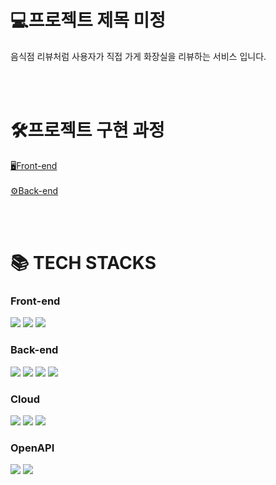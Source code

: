 <div>
<div><h1>💻프로젝트 제목 미정</h1></div>
음식점 리뷰처럼 사용자가 직접 가게 화장실을 리뷰하는 서비스 입니다.

<br><br>
<div><h1>🛠프로젝트 구현 과정</h1></div>
<A href = "https://www.notion.so/412affbef90448b7940834c4a58f3680" > 🖥Front-end </A>
<br><br>
<A href = "https://www.notion.so/cac0bd44bcee4267988df0a1474e95fa" > ⚙Back-end </A>

<br><br>
<div><h1>📚 TECH STACKS</h1></div>
  <h3>Front-end</h3>
     <img src="https://img.shields.io/badge/TypeScript-3178C6?style=flat-square&logo=typescript&logoColor=white"/>
     <img src="https://img.shields.io/badge/React-61DAFB?style=flat-square&logo=React&logoColor=white"/>
     <img src="https://img.shields.io/badge/Styled%20Components-DB7093?style=flat-square&logo=styled-components&logoColor=white"/>
  <br>
  <h3>Back-end</h3>
    <img src="https://img.shields.io/badge/TypeScript-3178C6?style=flat-square&logo=typescript&logoColor=white"/>
    <img src="https://img.shields.io/badge/Nest.js-E0234E?style=flat&logo=NestJS&logoColor=white"/>
    <img src="https://img.shields.io/badge/Prisma-2D3748?style=flat-square&logo=Prisma&logoColor=white"/>
    <img src="https://img.shields.io/badge/PostgreSQL-4169E1?style=flat-square&logo=PostgreSQL&logoColor=white"/>
  <h3>Cloud</h3>
    <img src="https://img.shields.io/badge/AmazonEC2-FF9900?style=flat-square&logo=AmazonEC2&logoColor=white"/>
    <img src="https://img.shields.io/badge/AmazonS3-569A31?style=flat-square&logo=AmazonS3&logoColor=white"/>
    <img src="https://img.shields.io/badge/AmazonRDS-527FFF?style=flat-square&logo=AmazonRDS&logoColor=white"/>
  <h3>OpenAPI</h3>
    <img src="https://img.shields.io/badge/Naver%20Search-03C75A?style=flat-square&logo=NAVER&logoColor=white"/>
    <img src="https://img.shields.io/badge/Naver%20Map-03C75A?style=flat-square&logo=NAVER&logoColor=white"/>
    

  
</div></div>

